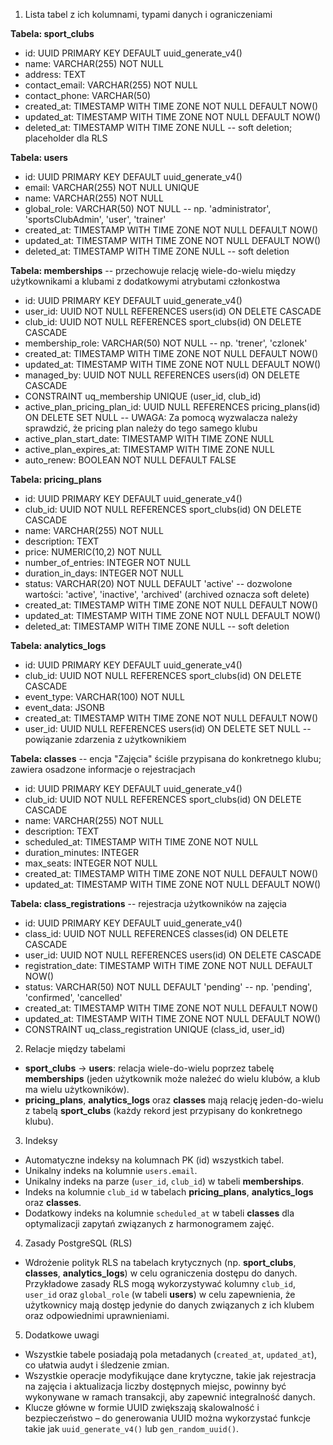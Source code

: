 1. Lista tabel z ich kolumnami, typami danych i ograniczeniami

**Tabela: sport_clubs**

- id: UUID PRIMARY KEY DEFAULT uuid_generate_v4()  
- name: VARCHAR(255) NOT NULL  
- address: TEXT 
- contact_email: VARCHAR(255) NOT NULL  
- contact_phone: VARCHAR(50)  
- created_at: TIMESTAMP WITH TIME ZONE NOT NULL DEFAULT NOW()  
- updated_at: TIMESTAMP WITH TIME ZONE NOT NULL DEFAULT NOW()
- deleted_at: TIMESTAMP WITH TIME ZONE NULL  -- soft deletion; placeholder dla RLS

**Tabela: users**

- id: UUID PRIMARY KEY DEFAULT uuid_generate_v4()  
- email: VARCHAR(255) NOT NULL UNIQUE  
- name: VARCHAR(255) NOT NULL  
- global_role: VARCHAR(50) NOT NULL  -- np. 'administrator', 'sportsClubAdmin', 'user', 'trainer'  
- created_at: TIMESTAMP WITH TIME ZONE NOT NULL DEFAULT NOW()  
- updated_at: TIMESTAMP WITH TIME ZONE NOT NULL DEFAULT NOW()
- deleted_at: TIMESTAMP WITH TIME ZONE NULL  -- soft deletion

**Tabela: memberships**  -- przechowuje relację wiele-do-wielu między użytkownikami a klubami z dodatkowymi atrybutami członkostwa

- id: UUID PRIMARY KEY DEFAULT uuid_generate_v4()  
- user_id: UUID NOT NULL REFERENCES users(id) ON DELETE CASCADE  
- club_id: UUID NOT NULL REFERENCES sport_clubs(id) ON DELETE CASCADE  
- membership_role: VARCHAR(50) NOT NULL  -- np. 'trener', 'czlonek'  
- created_at: TIMESTAMP WITH TIME ZONE NOT NULL DEFAULT NOW()  
- updated_at: TIMESTAMP WITH TIME ZONE NOT NULL DEFAULT NOW()  
- managed_by: UUID NOT NULL REFERENCES users(id) ON DELETE CASCADE  
- CONSTRAINT uq_membership UNIQUE (user_id, club_id)
- active_plan_pricing_plan_id: UUID NULL REFERENCES pricing_plans(id) ON DELETE SET NULL  -- UWAGA: Za pomocą wyzwalacza należy sprawdzić, że pricing plan należy do tego samego klubu
- active_plan_start_date: TIMESTAMP WITH TIME ZONE NULL 
- active_plan_expires_at: TIMESTAMP WITH TIME ZONE NULL  
- auto_renew: BOOLEAN NOT NULL DEFAULT FALSE  

**Tabela: pricing_plans**

- id: UUID PRIMARY KEY DEFAULT uuid_generate_v4()  
- club_id: UUID NOT NULL REFERENCES sport_clubs(id) ON DELETE CASCADE  
- name: VARCHAR(255) NOT NULL  
- description: TEXT  
- price: NUMERIC(10,2) NOT NULL  
- number_of_entries: INTEGER NOT NULL
- duration_in_days: INTEGER NOT NULL  
- status: VARCHAR(20) NOT NULL DEFAULT 'active'  -- dozwolone wartości: 'active', 'inactive', 'archived' (archived oznacza soft delete)
- created_at: TIMESTAMP WITH TIME ZONE NOT NULL DEFAULT NOW()  
- updated_at: TIMESTAMP WITH TIME ZONE NOT NULL DEFAULT NOW()
- deleted_at: TIMESTAMP WITH TIME ZONE NULL  -- soft deletion

**Tabela: analytics_logs**

- id: UUID PRIMARY KEY DEFAULT uuid_generate_v4()  
- club_id: UUID NOT NULL REFERENCES sport_clubs(id) ON DELETE CASCADE  
- event_type: VARCHAR(100) NOT NULL  
- event_data: JSONB  
- created_at: TIMESTAMP WITH TIME ZONE NOT NULL DEFAULT NOW()
- user_id: UUID NULL REFERENCES users(id) ON DELETE SET NULL  -- powiązanie zdarzenia z użytkownikiem

**Tabela: classes**  -- encja "Zajęcia" ściśle przypisana do konkretnego klubu; zawiera osadzone informacje o rejestracjach

- id: UUID PRIMARY KEY DEFAULT uuid_generate_v4()  
- club_id: UUID NOT NULL REFERENCES sport_clubs(id) ON DELETE CASCADE  
- name: VARCHAR(255) NOT NULL  
- description: TEXT  
- scheduled_at: TIMESTAMP WITH TIME ZONE NOT NULL  
- duration_minutes: INTEGER  
- max_seats: INTEGER NOT NULL  
- created_at: TIMESTAMP WITH TIME ZONE NOT NULL DEFAULT NOW()  
- updated_at: TIMESTAMP WITH TIME ZONE NOT NULL DEFAULT NOW()

**Tabela: class_registrations**  -- rejestracja użytkowników na zajęcia

- id: UUID PRIMARY KEY DEFAULT uuid_generate_v4()
- class_id: UUID NOT NULL REFERENCES classes(id) ON DELETE CASCADE
- user_id: UUID NOT NULL REFERENCES users(id) ON DELETE CASCADE
- registration_date: TIMESTAMP WITH TIME ZONE NOT NULL DEFAULT NOW()
- status: VARCHAR(50) NOT NULL DEFAULT 'pending'  -- np. 'pending', 'confirmed', 'cancelled'
- created_at: TIMESTAMP WITH TIME ZONE NOT NULL DEFAULT NOW()
- updated_at: TIMESTAMP WITH TIME ZONE NOT NULL DEFAULT NOW()
- CONSTRAINT uq_class_registration UNIQUE (class_id, user_id)

2. Relacje między tabelami

- **sport_clubs** → **users**: relacja wiele-do-wielu poprzez tabelę **memberships** (jeden użytkownik może należeć do wielu klubów, a klub ma wielu użytkowników).
- **pricing_plans**, **analytics_logs** oraz **classes** mają relację jeden-do-wielu z tabelą **sport_clubs** (każdy rekord jest przypisany do konkretnego klubu).

3. Indeksy

- Automatyczne indeksy na kolumnach PK (id) wszystkich tabel.
- Unikalny indeks na kolumnie `users.email`.
- Unikalny indeks na parze (`user_id`, `club_id`) w tabeli **memberships**.
- Indeks na kolumnie `club_id` w tabelach **pricing_plans**, **analytics_logs** oraz **classes**.
- Dodatkowy indeks na kolumnie `scheduled_at` w tabeli **classes** dla optymalizacji zapytań związanych z harmonogramem zajęć.

4. Zasady PostgreSQL (RLS)

- Wdrożenie polityk RLS na tabelach krytycznych (np. **sport_clubs**, **classes**, **analytics_logs**) w celu ograniczenia dostępu do danych.  
  Przykładowe zasady RLS mogą wykorzystywać kolumny `club_id`, `user_id` oraz `global_role` (w tabeli **users**) w celu zapewnienia, że użytkownicy mają dostęp jedynie do danych związanych z ich klubem oraz odpowiednimi uprawnieniami.

5. Dodatkowe uwagi

- Wszystkie tabele posiadają pola metadanych (`created_at`, `updated_at`), co ułatwia audyt i śledzenie zmian.  
- Wszystkie operacje modyfikujące dane krytyczne, takie jak rejestracja na zajęcia i aktualizacja liczby dostępnych miejsc, powinny być wykonywane w ramach transakcji, aby zapewnić integralność danych.  
- Klucze główne w formie UUID zwiększają skalowalność i bezpieczeństwo – do generowania UUID można wykorzystać funkcje takie jak `uuid_generate_v4()` lub `gen_random_uuid()`.